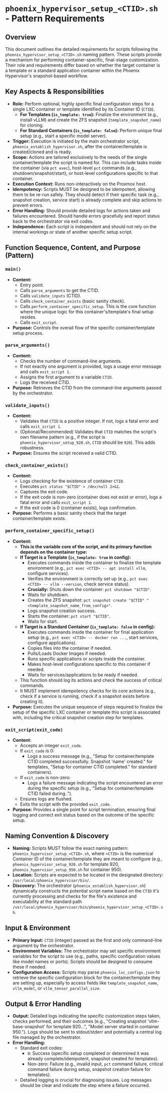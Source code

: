 # `phoenix_hypervisor_setup_<CTID>.sh` - Pattern Requirements

## Overview

This document outlines the detailed requirements for scripts following the `phoenix_hypervisor_setup_<CTID>.sh` naming pattern. These scripts provide a mechanism for performing container-specific, final-stage customization. Their role and requirements differ based on whether the target container is a template or a standard application container within the Phoenix Hypervisor's snapshot-based workflow.

## Key Aspects & Responsibilities

*   **Role:** Perform optional, highly specific final configuration steps for a single LXC container or template identified by its Container ID (`CTID`).
    *   **For Templates (`is_template: true`):** Finalize the environment (e.g., install vLLM) and create the ZFS snapshot (`template_snapshot_name`) for cloning.
    *   **For Standard Containers (`is_template: false`):** Perform unique final setup (e.g., start a specific model server).
*   **Trigger:** Execution is initiated by the main orchestrator script, `phoenix_establish_hypervisor.sh`, after the container/template is created/cloned and is ready.
*   **Scope:** Actions are tailored exclusively to the needs of the single container/template the script is named for. This can include tasks inside the container (via `pct exec`), host-level `pct` commands (e.g., shutdown/snapshot/start), or host-level configurations specific to that container.
*   **Execution Context:** Runs non-interactively on the Proxmox host.
*   **Idempotency:** Scripts MUST be designed to be idempotent, allowing them to be re-run safely. They should detect if their specific task (e.g., snapshot creation, service start) is already complete and skip actions to prevent errors.
*   **Error Handling:** Should provide detailed logs for actions taken and failures encountered. Should handle errors gracefully and report status back to the orchestrator via exit codes.
*   **Independence:** Each script is independent and should not rely on the internal workings or state of another specific setup script.

## Function Sequence, Content, and Purpose (Pattern)

### `main()`
*   **Content:**
    *   Entry point.
    *   Calls `parse_arguments` to get the CTID.
    *   Calls `validate_inputs` (CTID).
    *   Calls `check_container_exists` (basic sanity check).
    *   Calls `perform_container_specific_setup`. This is the core function where the unique logic for this container's/template's final setup resides.
    *   Calls `exit_script`.
*   **Purpose:** Controls the overall flow of the specific container/template setup process.

### `parse_arguments()`
*   **Content:**
    *   Checks the number of command-line arguments.
    *   If not exactly one argument is provided, logs a usage error message and calls `exit_script 1`.
    *   Assigns the first argument to a variable `CTID`.
    *   Logs the received CTID.
*   **Purpose:** Retrieves the CTID from the command-line arguments passed by the orchestrator.

### `validate_inputs()`
*   **Content:**
    *   Validates that `CTID` is a positive integer. If not, logs a fatal error and calls `exit_script 1`.
    *   (Optional/Recommended) Validates that `CTID` matches the script's own filename pattern (e.g., if the script is `phoenix_hypervisor_setup_920.sh`, `CTID` should be `920`). This adds robustness.
*   **Purpose:** Ensures the script received a valid CTID.

### `check_container_exists()`
*   **Content:**
    *   Logs checking for the existence of container `CTID`.
    *   Executes `pct status "$CTID" > /dev/null 2>&1`.
    *   Captures the exit code.
    *   If the exit code is non-zero (container does not exist or error), logs a fatal error and calls `exit_script 1`.
    *   If the exit code is 0 (container exists), logs confirmation.
*   **Purpose:** Performs a basic sanity check that the target container/template exists.

### `perform_container_specific_setup()`
*   **Content:**
    *   **This is the variable core of the script, and its primary function depends on the container type:**
    *   **If Target is a Template (`is_template: true` in config):**
        *   Executes commands inside the container to finalize the template environment (e.g., `pct exec <CTID> -- apt install vllm`, configure services).
        *   Verifies the environment is correctly set up (e.g., `pct exec <CTID> -- vllm --version`, check service status).
        *   **Crucially:** Shuts down the container: `pct shutdown "$CTID"`.
        *   Waits for shutdown.
        *   Creates the ZFS snapshot: `pct snapshot create "$CTID" "<template_snapshot_name_from_config>"`.
        *   Logs snapshot creation success.
        *   Starts the container: `pct start "$CTID"`.
        *   Waits for start.
    *   **If Target is a Standard Container (`is_template: false` in config):**
        *   Executes commands inside the container for final application setup (e.g., `pct exec <CTID> -- docker run ...`, start services, configure applications).
        *   Copies files into the container if needed.
        *   Pulls/Loads Docker Images if needed.
        *   Runs specific applications or scripts inside the container.
        *   Makes host-level configurations specific to this container if needed.
        *   Waits for services/applications to be ready if needed.
    *   This function should log its actions and check the success of critical commands.
    *   It MUST implement idempotency checks for its core actions (e.g., check if a service is running, check if a snapshot exists before creating it).
*   **Purpose:** Executes the unique sequence of steps required to finalize the setup of the specific LXC container or template this script is associated with, including the critical snapshot creation step for templates.

### `exit_script(exit_code)`
*   **Content:**
    *   Accepts an integer `exit_code`.
    *   If `exit_code` is 0:
        *   Logs a success message (e.g., "Setup for container/template CTID completed successfully. Snapshot 'name' created." for templates, "Setup for container CTID completed." for standard containers).
    *   If `exit_code` is non-zero:
        *   Logs a failure message indicating the script encountered an error during the specific setup (e.g., "Setup for container/template CTID failed during <step>.").
    *   Ensures logs are flushed.
    *   Exits the script with the provided `exit_code`.
*   **Purpose:** Provides a single point for script termination, ensuring final logging and correct exit status based on the outcome of the specific setup.

## Naming Convention & Discovery

*   **Naming:** Scripts MUST follow the exact naming pattern: `phoenix_hypervisor_setup_<CTID>.sh`, where `<CTID>` is the numerical Container ID of the container/template they are meant to configure (e.g., `phoenix_hypervisor_setup_920.sh` for template 920, `phoenix_hypervisor_setup_950.sh` for container 950).
*   **Location:** Scripts are expected to be located in the designated directory: `/usr/local/phoenix_hypervisor/bin/`.
*   **Discovery:** The orchestrator (`phoenix_establish_hypervisor.sh`) dynamically constructs the potential script name based on the `CTID` it's currently processing and checks for the file's existence and executability at the standard path `/usr/local/phoenix_hypervisor/bin/phoenix_hypervisor_setup_<CTID>.sh`.

## Input & Environment

*   **Primary Input:** `CTID` (integer) passed as the first and only command-line argument by the orchestrator.
*   **Environment Variables:** The orchestrator may set specific environment variables for the script to use (e.g., paths, specific configuration values like model names or ports). Scripts should be designed to consume these if needed.
*   **Configuration Access:** Scripts may parse `phoenix_lxc_configs.json` to retrieve the specific configuration block for the container/template they are setting up, especially to access fields like `template_snapshot_name`, `vllm_model`, or `vllm_tensor_parallel_size`.

## Output & Error Handling

*   **Output:** Detailed logs indicating the specific customization steps taken, checks performed, and their outcomes (e.g., "Creating snapshot 'vllm-base-snapshot' for template 920...", "Model server started in container 950."). Logs should be sent to stdout/stderr and potentially a central log file managed by the orchestrator.
*   **Error Handling:**
    *   Standard exit codes:
        *   `0`: Success (specific setup completed or determined it was already complete/idempotent, snapshot created for templates).
        *   Non-zero: Failure (e.g., invalid input, `pct` command failure, critical command failure during setup, snapshot creation failure for templates).
    *   Detailed logging is crucial for diagnosing issues. Log messages should be clear and indicate the step where a failure occurred.